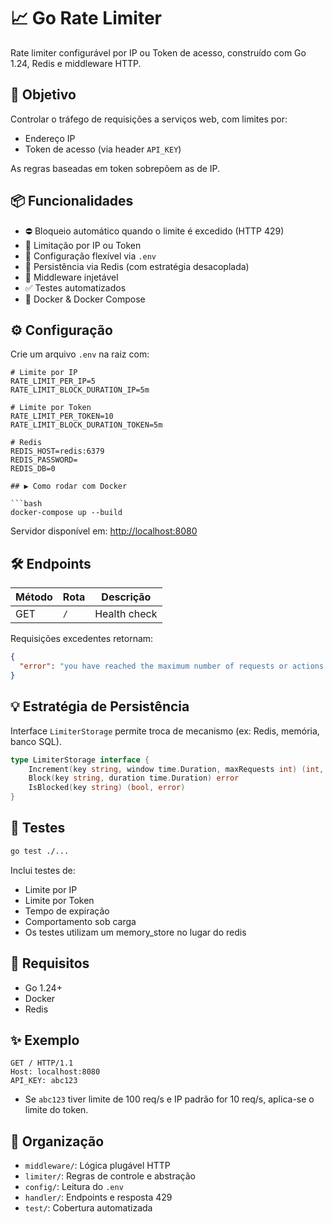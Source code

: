 # 📈 Go Rate Limiter

Rate limiter configurável por IP ou Token de acesso, construído com Go 1.24, Redis e middleware HTTP.

## 🚀 Objetivo

Controlar o tráfego de requisições a serviços web, com limites por:

- Endereço IP
- Token de acesso (via header `API_KEY`)

As regras baseadas em token sobrepõem as de IP.

## 📦 Funcionalidades

- ⛔ Bloqueio automático quando o limite é excedido (HTTP 429)
- 🔐 Limitação por IP ou Token
- 🧠 Configuração flexível via `.env`
- 💾 Persistência via Redis (com estratégia desacoplada)
- 🧩 Middleware injetável
- ✅ Testes automatizados
- 🐳 Docker & Docker Compose

## ⚙️ Configuração

Crie um arquivo `.env` na raiz com:

```env
# Limite por IP
RATE_LIMIT_PER_IP=5
RATE_LIMIT_BLOCK_DURATION_IP=5m

# Limite por Token
RATE_LIMIT_PER_TOKEN=10
RATE_LIMIT_BLOCK_DURATION_TOKEN=5m

# Redis
REDIS_HOST=redis:6379
REDIS_PASSWORD=
REDIS_DB=0

## ▶️ Como rodar com Docker

```bash
docker-compose up --build
```

Servidor disponível em: [http://localhost:8080](http://localhost:8080)

## 🛠️ Endpoints

| Método | Rota | Descrição    |
| ------ | ---- | ------------ |
| GET    | `/`  | Health check |

Requisições excedentes retornam:

```json
{
  "error": "you have reached the maximum number of requests or actions allowed within a certain time frame"
}
```

## 💡 Estratégia de Persistência

Interface `LimiterStorage` permite troca de mecanismo (ex: Redis, memória, banco SQL).

```go
type LimiterStorage interface {
    Increment(key string, window time.Duration, maxRequests int) (int, error)
    Block(key string, duration time.Duration) error
    IsBlocked(key string) (bool, error)
}
```

## 🧪 Testes

```bash
go test ./...
```

Inclui testes de:

* Limite por IP
* Limite por Token
* Tempo de expiração
* Comportamento sob carga
* Os testes utilizam um memory_store no lugar do redis
## 📌 Requisitos

* Go 1.24+
* Docker
* Redis

## ✨ Exemplo

```http
GET / HTTP/1.1
Host: localhost:8080
API_KEY: abc123
```

* Se `abc123` tiver limite de 100 req/s e IP padrão for 10 req/s, aplica-se o limite do token.

## 📂 Organização

* `middleware/`: Lógica plugável HTTP
* `limiter/`: Regras de controle e abstração
* `config/`: Leitura do `.env`
* `handler/`: Endpoints e resposta 429
* `test/`: Cobertura automatizada